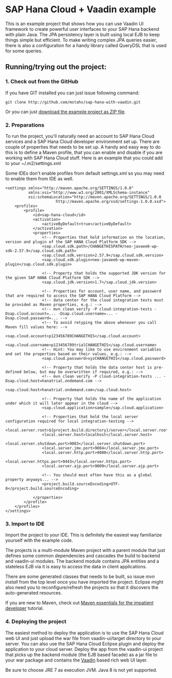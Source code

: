 # SAP Hana Cloud + Vaadin example

This is an example project that shows how you can use Vaadin UI framework to create powerful user interfaces to your SAP Hana backend with plain Java. The JPA persistency layer is built using local EJB to keep things simple but efficient. To make writing complex JPA queries easier, there is also a configuration for a handy library called QueryDSL that is used for some queries.

## Running/trying out the project:

### 1. Check out from the GitHub

If you have GIT installed you can just issue following command: 

    git clone http://github.com/mstahv/sap-hana-with-vaadin.git

Or you can just [download the example project as ZIP file](https://github.com/mstahv/sap-hana-with-vaadin/archive/master.zip).

### 2. Preparations

To run the project, you'll naturally need an account to SAP Hana Cloud services and a SAP Hana Cloud developer environment set up. There are couple of properties that needs to be set up. A handy and easy way to do this is to define a Maven profile, that you can enable and disable if you are working with SAP Hana Cloud stuff. Here is an example that you could add to your ~/.m2/settings.xml

Some IDEs don't enable profiles from default settings.xml so you may need to enable them from IDE as well.

    <settings xmlns="http://maven.apache.org/SETTINGS/1.0.0"
              xmlns:xsi="http://www.w3.org/2001/XMLSchema-instance"
              xsi:schemaLocation="http://maven.apache.org/SETTINGS/1.0.0
                          http://maven.apache.org/xsd/settings-1.0.0.xsd">
        <profiles>
            <profile>
                <id>sap-hana-cloud</id>
                <activation>
                    <activeByDefault>true</activeByDefault>
                </activation>
                <properties>
                    <!-- Properties that hold information on the location, version and plugin of the SAP HANA Cloud Platform SDK -->
                    <sap.cloud.sdk.path>/CHANGETHISPATH/neo-javaee6-wp-sdk-2.57.9</sap.cloud.sdk.path>
                    <sap.cloud.sdk.version>2.57.9</sap.cloud.sdk.version>
                    <sap.cloud.sdk.plugin>neo-javaee6-wp-maven-plugin</sap.cloud.sdk.plugin>
    
                    <!-- Property that holds the supported JDK version for the given SAP HANA Cloud Platform SDK -->
                    <sap.cloud.jdk.version>1.7</sap.cloud.jdk.version>
    
                    <!-- Properties for account, user name, and password that are required to access the SAP HANA Cloud Platform -->
                    <!-- data center for the cloud integration tests must be provided as Maven properties, e.g.: -->
                    <!-- mvn clean verify -P cloud-integration-tests -Dsap.cloud.account=... -Dsap.cloud.username=... -Dsap.cloud.password=... -->
                    <!-- To avoid retyping the above whenever you call Maven fill values here: -->
                     <sap.cloud.account>p123456789CHANGETHIS</sap.cloud.account> 
                     <sap.cloud.username>p123456789trialCHANGETHIS</sap.cloud.username> 
                    <!-- Hint: You may like to use environment variables and set the properties based on their values, e.g.: -->
                    <sap.cloud.password>xyzCHANGETHIS</sap.cloud.password>
    
                    <!-- Property that holds the data center host is pre-defined below, but may be overwritten if required, e.g.: -->
                    <!-- mvn clean verify -P cloud-integration-tests ... -Dsap.cloud.host=hanatrial.ondemand.com -->
                    <sap.cloud.host>hanatrial.ondemand.com</sap.cloud.host>
    
                    <!-- Property that holds the name of the application under which it will later appear in the cloud -->
                    <sap.cloud.application>sample</sap.cloud.application>
    
                    <!-- Properties that hold the local server configuration required for local integration-testing -->
                    <local.server.root>${project.build.directory}/server</local.server.root>
                    <local.server.host>localhost</local.server.host>
                    <local.server.shutdown.port>9003</local.server.shutdown.port>
                    <local.server.jmx.port>9004</local.server.jmx.port>
                    <local.server.http.port>9080</local.server.http.port>
                    <local.server.https.port>9443</local.server.https.port>
                    <local.server.ajp.port>9009</local.server.ajp.port>
    
                    <!-- You should most often have this as a global property anyways... -->
                    <project.build.sourceEncoding>UTF-8</project.build.sourceEncoding>
                    
                </properties>
            </profile>
        </profiles>
    </settings>

### 3. Import to IDE

Import the project to your IDE. This is definitely the easiest way familiarize yourself with the example code. 

The projects is a multi-module Maven project with a parent module that just defines some common dependencies and cascades the build to backend and vaadin-ui modules. The backend module contains JPA entities and a stateless EJB via it is easy to access the data in client applications.

There are some generated classes that needs to be built, so issue *mvn install* from the top level once you have imported the project. Eclipse might also need you to reconfigure/refresh the projects so that it discovers the auto-generated resources.

If you are new to Maven, check out [Maven essentials for the impatient developer](https://vaadin.com/blog/-/blogs/the-maven-essentials-for-the-impatient-developer) tutorial.

### 4. Deploying the project

The easiest method to deploy the application is to use the SAP Hana Cloud web UI and just upload the war file from vaadin-ui/target directory to your server. You can also use the SAP Hana Cloud Eclipse plugin and deploy the application to your cloud server. Deploy the app from the vaadin-ui project that picks up the backend module (the EJB based facade) as a jar file to your war package and contains the [Vaadin](https://vaadin.com/) based rich web UI layer.

Be sure to choose JRE 7 as execution JVM. Java 8 is not yet supported.
